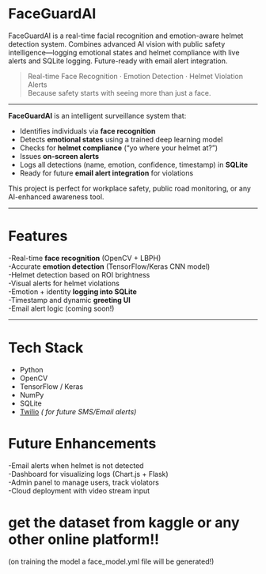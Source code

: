 # FaceGuardAI
FaceGuardAI is a real-time facial recognition and emotion-aware helmet detection system. Combines advanced AI vision with public safety intelligence—logging emotional states and helmet compliance with live alerts and SQLite logging. Future-ready with email alert integration.<br>
> Real-time Face Recognition · Emotion Detection · Helmet Violation Alerts  
> Because safety starts with seeing more than just a face.

---
**FaceGuardAI** is an intelligent surveillance system that:
- Identifies individuals via **face recognition**
- Detects **emotional states** using a trained deep learning model
- Checks for **helmet compliance** (“yo where your helmet at?”)
- Issues **on-screen alerts**
- Logs all detections (name, emotion, confidence, timestamp) in **SQLite**
- Ready for future **email alert integration** for violations

This project is perfect for workplace safety, public road monitoring, or any AI-enhanced awareness tool. 

---

# Features

-Real-time **face recognition** (OpenCV + LBPH)  
-Accurate **emotion detection** (TensorFlow/Keras CNN model)  
-Helmet detection based on ROI brightness  
-Visual alerts for helmet violations  
-Emotion + identity **logging into SQLite**  
-Timestamp and dynamic **greeting UI**  
-Email alert logic (coming soon!)  

---

# Tech Stack

- Python 
- OpenCV 
- TensorFlow / Keras 
- NumPy
- SQLite
- [Twilio](https://www.twilio.com/) *( for future SMS/Email alerts)*

# Future Enhancements
-Email alerts when helmet is not detected<br>
-Dashboard for visualizing logs (Chart.js + Flask)<br>
-Admin panel to manage users, track violators<br>
-Cloud deployment with video stream input<br>

# get the dataset from kaggle or any other online platform!!
(on training the model a face_model.yml file will be generated!)
